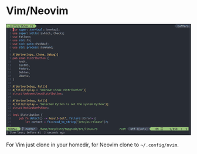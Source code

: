 # Vim/Neovim

![Screenshot](screenshot.png)

For Vim just clone in your homedir, for Neovim clone to `~/.config/nvim`.
